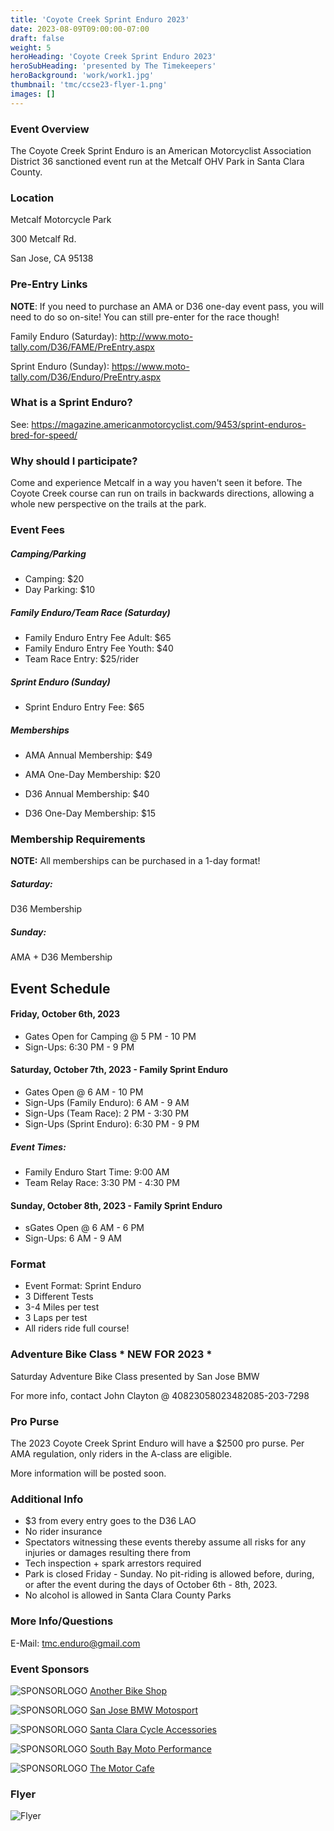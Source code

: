 ```yaml
---
title: 'Coyote Creek Sprint Enduro 2023'
date: 2023-08-09T09:00:00-07:00
draft: false
weight: 5
heroHeading: 'Coyote Creek Sprint Enduro 2023'
heroSubHeading: 'presented by The Timekeepers'
heroBackground: 'work/work1.jpg'
thumbnail: 'tmc/ccse23-flyer-1.png'
images: []
---
```


### Event Overview

The Coyote Creek Sprint Enduro is an American Motorcyclist Association District 36 sanctioned event run at the Metcalf OHV Park in Santa Clara County.

### Location

Metcalf Motorcycle Park

300 Metcalf Rd.

San Jose, CA 95138

### Pre-Entry Links

**NOTE**: If you need to purchase an AMA or D36 one-day event pass, you will need to do so on-site! You can still pre-enter for the race though!

Family Enduro (Saturday): http://www.moto-tally.com/D36/FAME/PreEntry.aspx 

Sprint Enduro (Sunday): https://www.moto-tally.com/D36/Enduro/PreEntry.aspx

### What is a Sprint Enduro?

See: https://magazine.americanmotorcyclist.com/9453/sprint-enduros-bred-for-speed/

### Why should I participate?

Come and experience Metcalf in a way you haven't seen it before. The Coyote Creek course can run on trails in backwards directions, allowing a whole new perspective on the trails at the park. 

### Event Fees

##### Camping/Parking
* Camping: $20
* Day Parking: $10

##### Family Enduro/Team Race (Saturday)
* Family Enduro Entry Fee Adult: $65
* Family Enduro Entry Fee Youth: $40
* Team Race Entry: $25/rider

##### Sprint Enduro (Sunday) 
* Sprint Enduro Entry Fee: $65

##### Memberships
* AMA Annual Membership: $49
* AMA One-Day Membership: $20

* D36 Annual Membership: $40
* D36 One-Day Membership: $15


### Membership Requirements

**NOTE:** All memberships can be purchased in a 1-day format!

##### Saturday:
D36 Membership

##### Sunday:
AMA + D36 Membership

## Event Schedule

#### Friday, October 6th, 2023

* Gates Open for Camping @ 5 PM - 10 PM
* Sign-Ups: 6:30 PM - 9 PM

#### Saturday, October 7th, 2023 - Family Sprint Enduro

* Gates Open @ 6 AM - 10 PM
* Sign-Ups (Family Enduro): 6 AM - 9 AM
* Sign-Ups (Team Race): 2 PM - 3:30 PM
* Sign-Ups (Sprint Enduro): 6:30 PM - 9 PM

##### Event Times:
* Family Enduro Start Time: 9:00 AM
* Team Relay Race: 3:30 PM - 4:30 PM

#### Sunday, October 8th, 2023 - Family Sprint Enduro

* sGates Open @ 6 AM - 6 PM
* Sign-Ups: 6 AM - 9 AM

### Format

* Event Format: Sprint Enduro
* 3 Different Tests
* 3-4 Miles per test
* 3 Laps per test
* All riders ride full course!

### Adventure Bike Class * NEW FOR 2023 *

Saturday Adventure Bike Class presented by San Jose BMW 

For more info, contact John Clayton @ 408<span id = 'nonum'>23058023482085</span>-203-7298

### Pro Purse

The 2023 Coyote Creek Sprint Enduro will have a $2500 pro purse. Per AMA regulation, only riders in the A-class are eligible.

More information will be posted soon.

### Additional Info

* $3 from every entry goes to the D36 LAO
* No rider insurance
* Spectators witnessing these events thereby assume all risks for any injuries or damages resulting there from
* Tech inspection + spark arrestors required
* Park is closed Friday - Sunday. No pit-riding is allowed before, during, or after the event during the days of October 6th - 8th, 2023.
* No alcohol is allowed in Santa Clara County Parks

### More Info/Questions

E-Mail: tmc.enduro@gmail.com

### Event Sponsors

![SPONSORLOGO](/sponsors/ABSLogo-1f.png)
[Another Bike Shop](https://www.anotherbikeshop.com/)

![SPONSORLOGO](/sponsors/sjbmw.png)
[San Jose BMW Motosport](https://www.sjbmw.com/)

![SPONSORLOGO](/sponsors/scca.jpg)
[Santa Clara Cycle Accessories](https://santaclaracycle.com/)

![SPONSORLOGO](/sponsors/sbmoto.png)
[South Bay Moto Performance](https://sbmotoperformance.com/)

![SPONSORLOGO](/sponsors/themotorcafe.png)
[The Motor Cafe](https://www.themotorcafe.com/)

### Flyer 
![Flyer](/tmc/ccse23-flyer-1.png)
